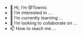 - 👋 Hi, I’m @Townic
- 👀 I’m interested in ...
- 🌱 I’m currently learning ...
- 💞️ I’m looking to collaborate on ...
- 📫 How to reach me ...

<!---
Townic/Townic is a ✨ special ✨ repository because its `README.md` (this file) appears on your GitHub profile.
You can click the Preview link to take a look at your changes.
--->
